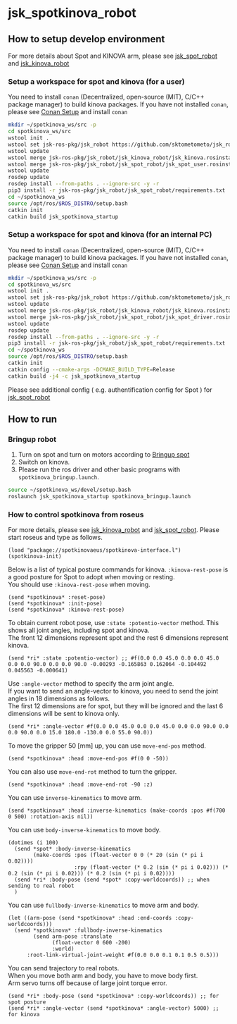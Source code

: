 # jsk_spotkinova_robot

## How to setup develop environment

For more details about Spot and KINOVA arm,
please see [jsk_spot_robot](../jsk_spot_robot) and [jsk_kinova_robot](../jsk_kinova_robot)

### Setup a workspace for spot and kinova (for a user)

You need to install `conan` (Decentralized, open-source (MIT), C/C++ package manager) to build kinova packages.
If you have not installed `conan`, please see [Conan Setup](../jsk_kinova_robot#conan-setup) and install `conan`

```bash
mkdir ~/spotkinova_ws/src -p
cd spotkinova_ws/src
wstool init .
wstool set jsk-ros-pkg/jsk_robot https://github.com/sktometometo/jsk_robot.git --git -v develop/spot
wstool update
wstool merge jsk-ros-pkg/jsk_robot/jsk_kinova_robot/jsk_kinova.rosinstall
wstool merge jsk-ros-pkg/jsk_robot/jsk_spot_robot/jsk_spot_user.rosinstall
wstool update
rosdep update
rosdep install --from-paths . --ignore-src -y -r
pip3 install -r jsk-ros-pkg/jsk_robot/jsk_spot_robot/requirements.txt
cd ~/spotkinova_ws
source /opt/ros/$ROS_DISTRO/setup.bash
catkin init
catkin build jsk_spotkinova_startup
```

### Setup a workspace for spot and kinova (for an internal PC)

You need to install `conan` (Decentralized, open-source (MIT), C/C++ package manager) to build kinova packages.
If you have not installed `conan`, please see [Conan Setup](../jsk_kinova_robot#conan-setup) and install `conan`

```bash
mkdir ~/spotkinova_ws/src -p
cd spotkinova_ws/src
wstool init .
wstool set jsk-ros-pkg/jsk_robot https://github.com/sktometometo/jsk_robot.git --git -v develop/spot
wstool update
wstool merge jsk-ros-pkg/jsk_robot/jsk_kinova_robot/jsk_kinova.rosinstall
wstool merge jsk-ros-pkg/jsk_robot/jsk_spot_robot/jsk_spot_driver.rosinstall
wstool update
rosdep update
rosdep install --from-paths . --ignore-src -y -r
pip3 install -r jsk-ros-pkg/jsk_robot/jsk_spot_robot/requirements.txt
cd ~/spotkinova_ws
source /opt/ros/$ROS_DISTRO/setup.bash
catkin init
catkin config --cmake-args -DCMAKE_BUILD_TYPE=Release
catkin build -j4 -c jsk_spotkinova_startup
```

Please see additional config ( e.g. authentification config for Spot ) for [jsk_spot_robot](../jsk_spot_robot#How-to-run)

## How to run

### Bringup robot

1. Turn on spot and turn on motors according to [Bringup spot](../jsk_spot_robot#bringup-spot) 
2. Switch on kinova.
3. Please run the ros driver and other basic programs with `spotkinova_bringup.launch`.

```bash
source ~/spotkinova_ws/devel/setup.bash
roslaunch jsk_spotkinova_startup spotkinova_bringup.launch
```

### How to control spotkinova from roseus

For more details, please see [jsk_kinova_robot](../jsk_kinova_robot#use-euslisp-model) and [jsk_spot_robot](../jsk_spot_robot).
Please start roseus and type as follows.

```
(load "package://spotkinovaeus/spotkinova-interface.l")
(spotkinova-init)
```

Below is a list of typical posture commands for kinova.
`:kinova-rest-pose` is a good posture for Spot to adopt when moving or resting.  
You should use `:kinova-rest-pose` when moving.
```
(send *spotkinova* :reset-pose)
(send *spotkinova* :init-pose)
(send *spotkinova* :kinova-rest-pose)
```

To obtain current robot pose, use `:state :potentio-vector` method.
This shows all joint angles, including spot and kinova.  
The front 12 dimensions represent spot and the rest 6 dimensions represent kinova.
```
(send *ri* :state :potentio-vector) ;; #f(0.0 0.0 45.0 0.0 0.0 45.0 0.0 0.0 90.0 0.0 0.0 90.0 -0.00293 -0.165863 0.162064 -0.104492 0.045563 -0.000641)
```
Use `:angle-vector` method to specify the arm joint angle.  
If you want to send an angle-vector to kinova, you need to send the joint angles in 18 dimensions as follows.  
The first 12 dimensions are for spot, but they will be ignored and the last 6 dimensions will be sent to kinova only.
```
(send *ri* :angle-vector #f(0.0 0.0 45.0 0.0 0.0 45.0 0.0 0.0 90.0 0.0 0.0 90.0 0.0 15.0 180.0 -130.0 0.0 55.0 90.0))
```
To move the gripper 50 [mm] up, you can use `move-end-pos` method.
```
(send *spotkinova* :head :move-end-pos #f(0 0 -50))
```
You can also use `move-end-rot` method to turn the gripper.
```
(send *spotkinova* :head :move-end-rot -90 :z)
```
You can use `inverse-kinematics` to move arm.
```
(send *spotkinova* :head :inverse-kinematics (make-coords :pos #f(700 0 500) :rotation-axis nil))
```
You can use `body-inverse-kinematics` to move body.
```
(dotimes (i 100)
  (send *spot* :body-inverse-kinematics
        (make-coords :pos (float-vector 0 0 (* 20 (sin (* pi i 0.02))))
                     :rpy (float-vector (* 0.2 (sin (* pi i 0.02))) (* 0.2 (sin (* pi i 0.02))) (* 0.2 (sin (* pi i 0.02))))
  (send *ri* :body-pose (send *spot* :copy-worldcoords)) ;; when sending to real robot
  )
```
You can use `fullbody-inverse-kinematics` to move arm and body.
```
(let ((arm-pose (send *spotkinova* :head :end-coords :copy-worldcoords)))
  (send *spotkinova* :fullbody-inverse-kinematics
        (send arm-pose :translate
              (float-vector 0 600 -200)
              :world)
      :root-link-virtual-joint-weight #f(0.0 0.0 0.1 0.1 0.5 0.5)))
```
You can send trajectory to real robots.  
When you move both arm and body, you have to move body first.  
Arm servo turns off because of large joint torque error.  
```
(send *ri* :body-pose (send *spotkinova* :copy-worldcoords)) ;; for spot posture
(send *ri* :angle-vector (send *spotkinova* :angle-vector) 5000) ;; for kinova
```
